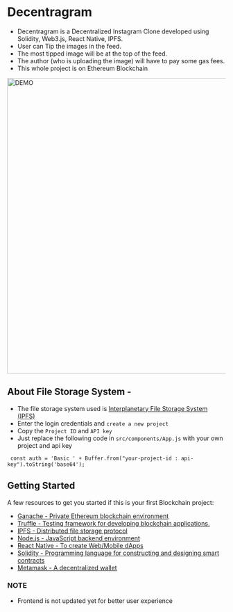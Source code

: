 # Decentragram
- Decentragram is a Decentralized Instagram Clone developed using Solidity, Web3.js, React Native, IPFS. 
- User can Tip the images in the feed. 
- The most tipped image will be at the top of the feed. 
- The author (who is uploading the image) will have to pay some gas fees. 
- This whole project is on Ethereum Blockchain

<img src =  "https://user-images.githubusercontent.com/77354987/233149893-670cba5b-a030-4cd0-90b6-ce94cdb922b5.jpg" alt = "DEMO" width="930" height="680">


## About File Storage System - 

- The file storage system used is [Interplanetary File Storage System (IPFS)](https://www.infura.io/)
- Enter the login credentials and ```create a new project```
- Copy the ```Project ID``` and ```API key```
- Just replace the following code in ```src/components/App.js``` with your own project and api key

``` const auth = 'Basic ' + Buffer.from("your-project-id : api-key").toString('base64');```

## Getting Started 

A few resources to get you started if this is your first Blockchain project:

- [Ganache - Private Ethereum blockchain environment](https://trufflesuite.com/ganache/) 
- [Truffle - Testing framework for developing blockchain applications.](https://trufflesuite.com/) 
- [IPFS - Distributed file storage protocol](https://www.infura.io/)
- [Node.js - JavaScript backend environment](https://nodejs.org/en/download/) 
- [React Native - To create Web/Mobile dApps](https://reactnative.dev/) 
- [Solidity  - Programming language for constructing and designing smart contracts](https://docs.soliditylang.org/en/v0.8.9/installing-solidity.html)
- [Metamask -  A decentralized wallet ](https://metamask.io/download/)

### NOTE
- Frontend is not updated yet for better user experience
